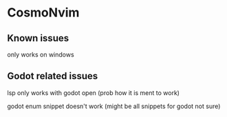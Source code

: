 # CosmoNvim
## Known issues
only works on windows

## Godot related issues
lsp only works with godot open (prob how it is ment to work)

godot enum snippet doesn't work (might be all snippets for godot not sure)
